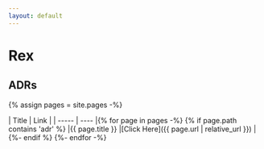 ```yaml
---
layout: default
---
```


# Rex

## ADRs

{% assign pages = site.pages -%}

| Title | Link |
| ----- | ---- |{% for page in pages -%}
{% if page.path contains 'adr' %}
|{{ page.title }} |[Click Here]({{ page.url | relative_url }}) |
{%- endif %}
{%- endfor -%}
